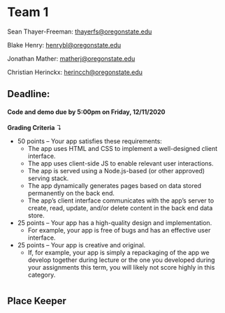 # Team 1

Sean Thayer-Freeman: thayerfs@oregonstate.edu

Blake Henry: henrybl@oregonstate.edu

Jonathan Mather: matherj@oregonstate.edu

Christian Herinckx: herincch@oregonstate.edu

## Deadline:
#### Code and demo due by 5:00pm on Friday, 12/11/2020

**Grading Criteria** ↴ 
* 50 points – Your app satisfies these requirements:
  * The app uses HTML and CSS to implement a well-designed client interface.
  * The app uses client-side JS to enable relevant user interactions.
  * The app is served using a Node.js-based (or other approved) serving stack.
  * The app dynamically generates pages based on data stored permanently on the back end.
  * The app’s client interface communicates with the app’s server to create, read, update, and/or delete content in the back end data store.
* 25 points – Your app has a high-quality design and implementation.
  * For example, your app is free of bugs and has an effective user interface.
* 25 points – Your app is creative and original.
  * If, for example, your app is simply a repackaging of the app we develop together during lecture or the one you developed during your assignments this term, you will likely not score highly in this category.


# 
## Place Keeper

